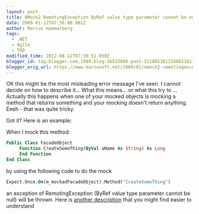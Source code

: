 ```yaml
---
layout: post
title: NMock2 RemotingException ByRef value type parameter cannot be null
date: 2009-01-22T07:56:00.001Z
author: Marcus Hammarberg
tags:
  - .NET
  - Agile
  - TDD
modified_time: 2012-08-12T07:30:52.050Z
blogger_id: tag:blogger.com,1999:blog-36533086.post-5118053612590653411
blogger_orig_url: https://www.marcusoft.net/2009/01/nmock2-remotingexception-byref-value.html
---
```



OK this might be the most misleading error message I've seen. I cannot decide on how to describe it... What this means... or what this try to ... Actually this happens when one of your mocked objects is mocking a method that returns something and your mocking doesn't return anything. Eeeh - that was quite tricky.

Got it? Here is an example:

When I mock this method:

```vb
Public Class FacadeObject 
     Function CreateSomeThing(ByVal aName As String) As Long
     End Function
End Class
```

by using the following code to do the mock

```vb
Expect.Once.On(m_mockadFacadeObject).Method("CreateSomeThing")
```

an exception of RemotingException (ByRef value type parameter cannot be null) will be thrown. Here is <a href="http://rhysc.blogspot.com/2008/04/nmock2-remotingexception.html" target="_blank">another description</a> that you might find easier to understand
